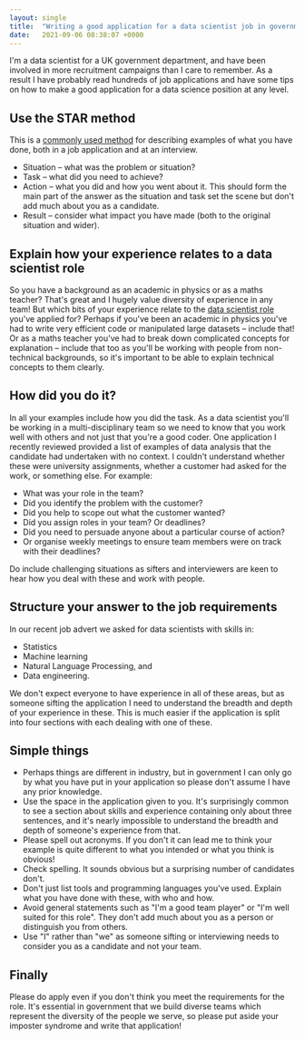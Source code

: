 ```yaml
---
layout: single
title:  "Writing a good application for a data scientist job in government"
date:   2021-09-06 08:38:07 +0000
---
```



I&#39;m a data scientist for a UK government department, and have been involved in more recruitment campaigns than I care to remember. As a result I have probably read hundreds of job applications and have some tips on how to make a good application for a data science position at any level.

## Use the STAR method

This is a [commonly used method](https://en.wikipedia.org/wiki/Situation,_task,_action,_result) for describing examples of what you have done, both in a job application and at an interview.

- Situation – what was the problem or situation?
- Task – what did you need to achieve?
- Action – what you did and how you went about it. This should form the main part of the answer as the situation and task set the scene but don&#39;t add much about you as a candidate.
- Result – consider what impact you have made (both to the original situation and wider).

## Explain how your experience relates to a data scientist role

So you have a background as an academic in physics or as a maths teacher? That&#39;s great and I hugely value diversity of experience in any team! But which bits of your experience relate to the [data scientist role](https://www.prospects.ac.uk/job-profiles/data-scientist) you&#39;ve applied for? Perhaps if you&#39;ve been an academic in physics you&#39;ve had to write very efficient code or manipulated large datasets – include that! Or as a maths teacher you&#39;ve had to break down complicated concepts for explanation – include that too as you&#39;ll be working with people from non-technical backgrounds, so it&#39;s important to be able to explain technical concepts to them clearly.

## How did you do it?

In all your examples include how you did the task. As a data scientist you&#39;ll be working in a multi-disciplinary team so we need to know that you work well with others and not just that you&#39;re a good coder. One application I recently reviewed provided a list of examples of data analysis that the candidate had undertaken with no context. I couldn&#39;t understand whether these were university assignments, whether a customer had asked for the work, or something else. For example:

- What was your role in the team?
- Did you identify the problem with the customer?
- Did you help to scope out what the customer wanted?
- Did you assign roles in your team? Or deadlines?
- Did you need to persuade anyone about a particular course of action?
- Or organise weekly meetings to ensure team members were on track with their deadlines?

Do include challenging situations as sifters and interviewers are keen to hear how you deal with these and work with people.

## Structure your answer to the job requirements

In our recent job advert we asked for data scientists with skills in:

- Statistics
- Machine learning
- Natural Language Processing, and
- Data engineering.

We don&#39;t expect everyone to have experience in all of these areas, but as someone sifting the application I need to understand the breadth and depth of your experience in these. This is much easier if the application is split into four sections with each dealing with one of these.

## Simple things

- Perhaps things are different in industry, but in government I can only go by what you have put in your application so please don&#39;t assume I have any prior knowledge.
- Use the space in the application given to you. It&#39;s surprisingly common to see a section about skills and experience containing only about three sentences, and it&#39;s nearly impossible to understand the breadth and depth of someone&#39;s experience from that.
- Please spell out acronyms. If you don&#39;t it can lead me to think your example is quite different to what you intended or what you think is obvious!
- Check spelling. It sounds obvious but a surprising number of candidates don&#39;t.
- Don&#39;t just list tools and programming languages you&#39;ve used. Explain what you have done with these, with who and how.
- Avoid general statements such as &quot;I&#39;m a good team player&quot; or &quot;I&#39;m well suited for this role&quot;. They don&#39;t add much about you as a person or distinguish you from others.
- Use &quot;I&quot; rather than &quot;we&quot; as someone sifting or interviewing needs to consider you as a candidate and not your team.

## Finally

Please do apply even if you don&#39;t think you meet the requirements for the role. It&#39;s essential in government that we build diverse teams which represent the diversity of the people we serve, so please put aside your imposter syndrome and write that application!
